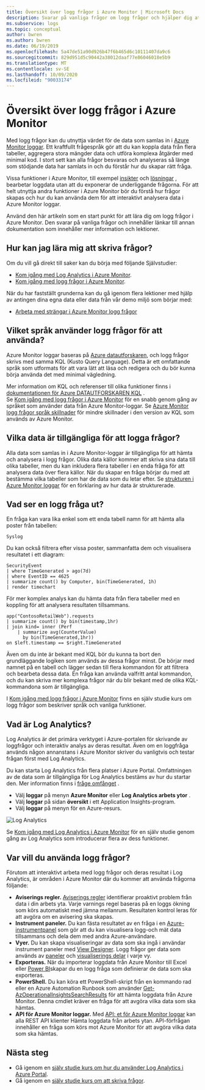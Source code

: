 ```yaml
---
title: Översikt över logg frågor i Azure Monitor | Microsoft Docs
description: Svarar på vanliga frågor om logg frågor och hjälper dig att komma igång med att använda dem.
ms.subservice: logs
ms.topic: conceptual
author: bwren
ms.author: bwren
ms.date: 06/19/2019
ms.openlocfilehash: 5a47de51a90d926b47f6b465d6c10111407da9c6
ms.sourcegitcommit: 829d951d5c90442a38012daaf77e86046018e5b9
ms.translationtype: MT
ms.contentlocale: sv-SE
ms.lasthandoff: 10/09/2020
ms.locfileid: "90033174"
---
```

# <a name="overview-of-log-queries-in-azure-monitor"></a>Översikt över logg frågor i Azure Monitor
Med logg frågor kan du utnyttja värdet för de data som samlas in i [Azure Monitor loggar](../platform/data-platform-logs.md). Ett kraftfullt frågespråk gör att du kan koppla data från flera tabeller, aggregera stora mängder data och utföra komplexa åtgärder med minimal kod. I stort sett kan alla frågor besvaras och analyseras så länge som stödjande data har samlats in och du förstår hur du skapar rätt fråga.

Vissa funktioner i Azure Monitor, till exempel [insikter](../insights/insights-overview.md) och [lösningar](../monitor-reference.md) , bearbetar loggdata utan att du exponerar de underliggande frågorna. För att helt utnyttja andra funktioner i Azure Monitor bör du förstå hur frågor skapas och hur du kan använda dem för att interaktivt analysera data i Azure Monitor loggar.

Använd den här artikeln som en start punkt för att lära dig om logg frågor i Azure Monitor. Den svarar på vanliga frågor och innehåller länkar till annan dokumentation som innehåller mer information och lektioner.

## <a name="how-can-i-learn-how-to-write-queries"></a>Hur kan jag lära mig att skriva frågor?
Om du vill gå direkt till saker kan du börja med följande Självstudier:

- [Kom igång med Log Analytics i Azure Monitor](get-started-portal.md).
- [Kom igång med logg frågor i Azure Monitor](get-started-queries.md).

När du har fastställt grunderna kan du gå igenom flera lektioner med hjälp av antingen dina egna data eller data från vår demo miljö som börjar med: 

- [Arbeta med strängar i Azure Monitor logg frågor](string-operations.md)
 
## <a name="what-language-do-log-queries-use"></a>Vilket språk använder logg frågor för att använda?
Azure Monitor loggar baseras på [Azure datautforskaren](/azure/data-explorer), och logg frågor skrivs med samma KQL (Kusto Query Language). Detta är ett omfattande språk som utformats för att vara lätt att läsa och redigera och du bör kunna börja använda det med minimal vägledning.

Mer information om KQL och referenser till olika funktioner finns i [dokumentationen för Azure DATAUTFORSKAREN KQL](/azure/kusto/query) .<br>
Se [Kom igång med logg frågor i Azure Monitor](get-started-queries.md) för en snabb genom gång av språket som använder data från Azure Monitor-loggar.
Se [Azure Monitor logg frågor språk skillnader](data-explorer-difference.md) för mindre skillnader i den version av KQL som används av Azure Monitor.

## <a name="what-data-is-available-to-log-queries"></a>Vilka data är tillgängliga för att logga frågor?
Alla data som samlas in i Azure Monitor-loggar är tillgängliga för att hämta och analysera i logg frågor. Olika data källor kommer att skriva sina data till olika tabeller, men du kan inkludera flera tabeller i en enda fråga för att analysera data över flera källor. När du skapar en fråga börjar du med att bestämma vilka tabeller som har de data som du letar efter. Se [strukturen i Azure Monitor loggar](logs-structure.md) för en förklaring av hur data är strukturerade.

## <a name="what-does-a-log-query-look-like"></a>Vad ser en logg fråga ut?
En fråga kan vara lika enkel som ett enda tabell namn för att hämta alla poster från tabellen:

```Kusto
Syslog
```

Du kan också filtrera efter vissa poster, sammanfatta dem och visualisera resultatet i ett diagram:

```
SecurityEvent
| where TimeGenerated > ago(7d)
| where EventID == 4625
| summarize count() by Computer, bin(TimeGenerated, 1h)
| render timechart 
```

För mer komplex analys kan du hämta data från flera tabeller med en koppling för att analysera resultaten tillsammans.

```Kusto
app("ContosoRetailWeb").requests
| summarize count() by bin(timestamp,1hr)
| join kind= inner (Perf
    | summarize avg(CounterValue) 
      by bin(TimeGenerated,1hr))
on $left.timestamp == $right.TimeGenerated
```
Även om du inte är bekant med KQL bör du kunna ta bort den grundläggande logiken som används av dessa frågor minst. De börjar med namnet på en tabell och lägger sedan till flera kommandon för att filtrera och bearbeta dessa data. En fråga kan använda valfritt antal kommandon, och du kan skriva mer komplexa frågor när du blir bekant med de olika KQL-kommandona som är tillgängliga.

I [Kom igång med logg frågor i Azure Monitor](get-started-queries.md) finns en själv studie kurs om logg frågor som beskriver språk och vanliga funktioner.<br>


## <a name="what-is-log-analytics"></a>Vad är Log Analytics?
Log Analytics är det primära verktyget i Azure-portalen för skrivande av loggfrågor och interaktiv analys av deras resultat. Även om en loggfråga används någon annanstans i Azure Monitor skriver du vanligtvis och testar frågan först med Log Analytics.

Du kan starta Log Analytics från flera platser i Azure Portal. Omfattningen av de data som är tillgängliga för Log Analytics bestäms av hur du startar den. Mer information finns i [fråge omfånget](scope.md) .

- Välj **loggar** på menyn **Azure Monitor** eller **Log Analytics arbets ytor** .
- Välj **loggar** på sidan **översikt** i ett Application Insights-program.
- Välj **loggar** på menyn för en Azure-resurs.

![Log Analytics](media/log-query-overview/log-analytics.png)

Se [Kom igång med Log Analytics i Azure Monitor](get-started-portal.md) för en själv studie genom gång av Log Analytics som introducerar flera av dess funktioner.

## <a name="where-else-are-log-queries-used"></a>Var vill du använda logg frågor?
Förutom att interaktivt arbeta med logg frågor och deras resultat i Log Analytics, är områden i Azure Monitor där du kommer att använda frågorna följande:

- **Aviserings regler.** [Aviserings regler](../platform/alerts-overview.md) identifierar proaktivt problem från data i din arbets yta.  Varje varnings regel baseras på en loggs ökning som körs automatiskt med jämna mellanrum.  Resultaten kontrol leras för att avgöra om en avisering ska skapas.
- **Instrument paneler.** Du kan fästa resultatet av en fråga i en [Azure-instrumentpanel](../learn/tutorial-logs-dashboards.md) som gör att du kan visualisera logg-och mät data tillsammans och dela dem med andra Azure-användare.
- **Vyer.**  Du kan skapa visualiseringar av data som ska ingå i användar instrument paneler med [View Designer](../platform/view-designer.md).  Logg frågor ger data som används av [paneler](../platform/view-designer-tiles.md) och [visualiserings delar](../platform/view-designer-parts.md) i varje vy.  
- **Exporteras.**  När du importerar loggdata från Azure Monitor till Excel eller [Power BI](../platform/powerbi.md)skapar du en logg fråga som definierar de data som ska exporteras.
- **PowerShell.** Du kan köra ett PowerShell-skript från en kommando rad eller en Azure Automation Runbook som använder [Get-AzOperationalInsightsSearchResults](/powershell/module/az.operationalinsights/get-azoperationalinsightssearchresult) för att hämta loggdata från Azure Monitor.  Denna cmdlet kräver en fråga för att avgöra vilka data som ska hämtas.
- **API för Azure Monitor loggar.**  Med [API: et för Azure Monitor loggar](https://dev.loganalytics.io) kan alla REST API klienter Hämta loggdata från arbets ytan.  API-förfrågan innehåller en fråga som körs mot Azure Monitor för att avgöra vilka data som ska hämtas.


## <a name="next-steps"></a>Nästa steg
- Gå igenom en [själv studie kurs om hur du använder Log Analytics i Azure Portal](get-started-portal.md).
- Gå igenom en [själv studie kurs om att skriva frågor](get-started-queries.md).
